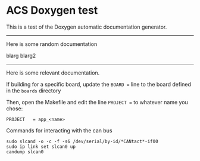 # ACS Doxygen test

This is a test of the Doxygen automatic documentation generator.

---------------------
Here is some random documentation

blarg
blarg2

---------------------
Here is some relevant documentation.

If building for a specific board, update the `BOARD =` line to the board
defined in the `boards` directory

Then, open the Makefile and edit the line `PROJECT =` to whatever name you chose:
```
PROJECT   = app_<name>
```

Commands for interacting with the can bus
```
sudo slcand -o -c -f -s6 /dev/serial/by-id/*CANtact*-if00
sudo ip link set slcan0 up
candump slcan0
```
